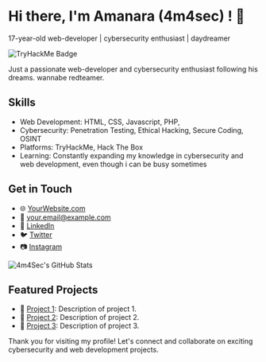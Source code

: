 <!-- Header -->
# Hi there, I'm Amanara (4m4sec) ! 👋
17-year-old web-developer | cybersecurity enthusiast | daydreamer

<!-- Badge -->
![TryHackMe Badge](https://tryhackme-badges.s3.amazonaws.com/Amanara.png)

<!-- Introduction -->
Just a passionate web-developer and cybersecurity enthusiast following his dreams. wannabe redteamer.

<!-- Skills -->
## Skills
- Web Development: HTML, CSS, Javascript, PHP, 
- Cybersecurity: Penetration Testing, Ethical Hacking, Secure Coding, OSINT
- Platforms: TryHackMe, Hack The Box
- Learning: Constantly expanding my knowledge in cybersecurity and web development, even though i can be busy sometimes

<!-- Contact Me -->
## Get in Touch
- 🌐 [YourWebsite.com](https://www.yourwebsite.com)
- 📧 your.email@example.com
- 🔗 [LinkedIn](https://www.linkedin.com/in/4m4Sec)
- 🐦 [Twitter](https://twitter.com/4m4Sec)
- 📷 [Instagram](https://www.instagram.com/4m4Sec)

<!-- GitHub Stats -->
![4m4Sec's GitHub Stats](https://github-readme-stats.vercel.app/api?username=4m4Sec&show_icons=true&count_private=true&theme=dark)

<!-- Projects -->
## Featured Projects
- 🚀 [Project 1](https://github.com/4m4Sec/project1): Description of project 1.
- 🌟 [Project 2](https://github.com/4m4Sec/project2): Description of project 2.
- 📁 [Project 3](https://github.com/4m4Sec/project3): Description of project 3.

<!-- Footer -->
Thank you for visiting my profile! Let's connect and collaborate on exciting cybersecurity and web development projects.
